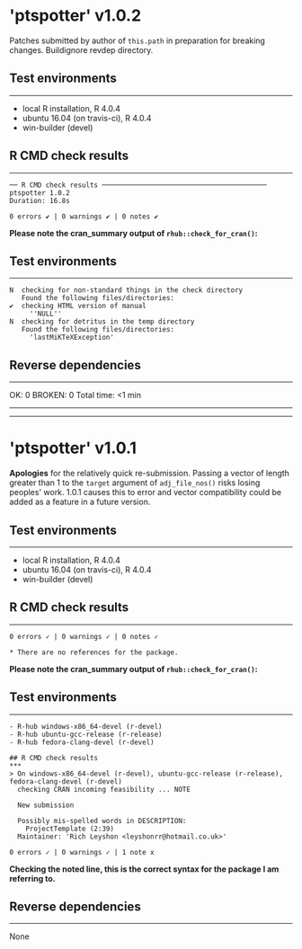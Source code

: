 # 'ptspotter' v1.0.2

Patches submitted by author of `this.path` in preparation for breaking changes.
Buildignore revdep directory.

## Test environments
***

* local R installation, R 4.0.4
* ubuntu 16.04 (on travis-ci), R 4.0.4
* win-builder (devel)

## R CMD check results
***
```
── R CMD check results ───────────────────────────────────────── ptspotter 1.0.2
Duration: 16.8s

0 errors ✔ | 0 warnings ✔ | 0 notes ✔
```

**Please note the cran_summary output of `rhub::check_for_cran()`:**
## Test environments
***
```
N  checking for non-standard things in the check directory
   Found the following files/directories:
✔  checking HTML version of manual
     ''NULL''
N  checking for detritus in the temp directory
   Found the following files/directories:
     'lastMiKTeXException'

```

## Reverse dependencies
***

OK: 0
BROKEN: 0
Total time: <1 min

***
***

# 'ptspotter' v1.0.1

**Apologies** for the relatively quick re-submission. Passing a vector of length
greater than 1 to the `target` argument of `adj_file_nos()` risks losing
peoples' work. 1.0.1 causes this to error and vector compatibility could be
added as a feature in a future version.

## Test environments
***

* local R installation, R 4.0.4
* ubuntu 16.04 (on travis-ci), R 4.0.4
* win-builder (devel)

## R CMD check results
***
```
0 errors ✓ | 0 warnings ✓ | 0 notes ✓

* There are no references for the package.
```

**Please note the cran_summary output of `rhub::check_for_cran()`:**
## Test environments
***
```
- R-hub windows-x86_64-devel (r-devel)
- R-hub ubuntu-gcc-release (r-release)
- R-hub fedora-clang-devel (r-devel)

## R CMD check results
***
> On windows-x86_64-devel (r-devel), ubuntu-gcc-release (r-release), fedora-clang-devel (r-devel)
  checking CRAN incoming feasibility ... NOTE
  
  New submission
  
  Possibly mis-spelled words in DESCRIPTION:
    ProjectTemplate (2:39)
  Maintainer: 'Rich Leyshon <leyshonrr@hotmail.co.uk>'

0 errors ✓ | 0 warnings ✓ | 1 note x
```

**Checking the noted line, this is the correct syntax for the package I am**
**referring to.**

## Reverse dependencies
***

None

